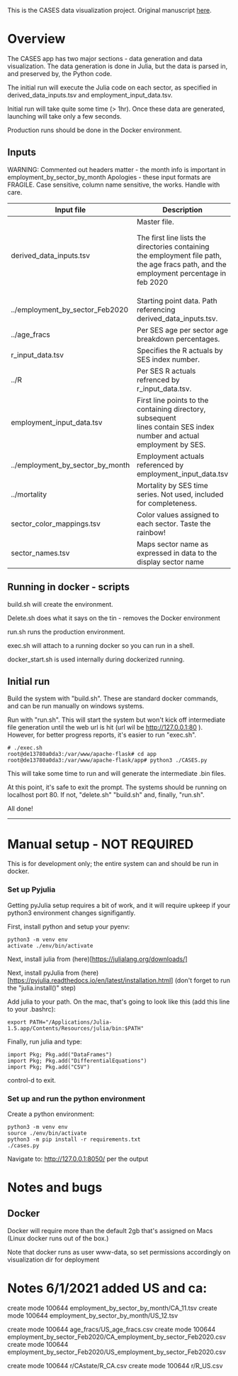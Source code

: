 This is the CASES data visualization project. Original manuscript 
[here](https://www.preprints.org/manuscript/202101.0200/v1).

# Overview
The CASES app has two major sections - data generation and data
visualization. The data generation is done in Julia, but the data is parsed
in, and preserved by, the Python code. 

The initial run will execute the Julia code on each sector, as specified in derived_data_inputs.tsv
and employment_input_data.tsv. 

Initial run will take quite some time (> 1hr). Once these data are generated, launching
will take only a few seconds. 

Production runs should be done in the Docker environment.

## Inputs
WARNING: Commented out headers matter - the month info is important in employment_by_sector_by_month
Apologies - these input formats are FRAGILE. Case sensitive, column name sensitive, the works. Handle with 
care. 

| Input file      | Description |
| ----------- | ----------- |
| derived_data_inputs.tsv      | Master file.  <p> The first line lists the directories containing <br> the employment file path, the age fracs path, and the employment percentage in feb 2020 |
| ../employment_by_sector_Feb2020   | Starting point data. Path referencing derived_data_inputs.tsv.        |
|../age_fracs|Per SES age per sector age breakdown percentages.|
|r_input_data.tsv|Specifies the R actuals by SES index number.|
|../R|Per SES R actuals refrenced by r_input_data.tsv.|
|employment_input_data.tsv| First line points to the containing directory, subsequent<br>lines contain SES index number and actual employment by SES. |
|../employment_by_sector_by_month| Employment actuals referenced by employment_input_data.tsv|
|../mortality| Mortality by SES time series. Not used, included for completeness.|
|sector_color_mappings.tsv|Color values assigned to each sector. Taste the rainbow!|
|sector_names.tsv|Maps sector name as expressed in data to the display sector name|





## Running in docker - scripts
build.sh will create the environment.

Delete.sh does what it says on the tin - removes the Docker environment

run.sh runs the production environment.

exec.sh will attach to a running docker so you can run in a shell.

docker_start.sh is used internally during dockerized running.

## Initial run

Build the system with "build.sh". These are standard docker commands, and
can be run manually on windows systems.

Run with "run.sh". This will start the system but won't kick off intermediate file
generation until the web url is hit (url wil be http://127.0.0.1:80 ). However, 
for better progress reports, it's easier to run "exec.sh". 
```
# ./exec.sh
root@de13780a0da3:/var/www/apache-flask# cd app
root@de13780a0da3:/var/www/apache-flask/app# python3 ./CASES.py
```
 
This will take some time to run and will generate the intermediate .bin files.

At this point, it's safe to exit the prompt. The systems should be running on
localhost port 80. If not, "delete.sh" "build.sh" and, finally, "run.sh".

All done!

----------------
# Manual setup - NOT REQUIRED
This is for development only; the entire system can and should be run in docker.

### Set up Pyjulia 
Getting pyJulia setup requires a bit of work, and it will require upkeep if your
python3 environment changes signifigantly. 

First, install python and setup your pyenv:
```
python3 -m venv env
activate ./env/bin/activate
```

Next, install julia from (here)[https://julialang.org/downloads/]

Next, install pyJulia from (here)[https://pyjulia.readthedocs.io/en/latest/installation.html]
(don't forget to run the "julia.install()" step)

Add julia to your path. On the mac, that's going to look like this (add this line to your .bashrc):
```
export PATH="/Applications/Julia-1.5.app/Contents/Resources/julia/bin:$PATH"
```

Finally, run julia and type:

```
import Pkg; Pkg.add("DataFrames")
import Pkg; Pkg.add("DifferentialEquations")
import Pkg; Pkg.add("CSV")
```
control-d to exit.

### Set up and run the python environment

Create a python environment:

    python3 -m venv env
    source ./env/bin/activate
    python3 -m pip install -r requirements.txt
    ./cases.py

Navigate to: http://127.0.0.1:8050/
per the output



# Notes and bugs

## Docker
Docker will require more than the default 2gb that's assigned on Macs 
(Linux docker runs out of the box.)

Note that docker runs as user www-data, so set permissions accordingly on visualization dir for deployment

# Notes 6/1/2021 added US and ca:


 create mode 100644 employment_by_sector_by_month/CA_11.tsv
 create mode 100644 employment_by_sector_by_month/US_12.tsv


 create mode 100644 age_fracs/US_age_fracs.csv
 create mode 100644 employment_by_sector_Feb2020/CA_employment_by_sector_Feb2020.csv
 create mode 100644 employment_by_sector_Feb2020/US_employment_by_sector_Feb2020.csv

 create mode 100644 r/CAstate/R_CA.csv
 create mode 100644 r/R_US.csv




